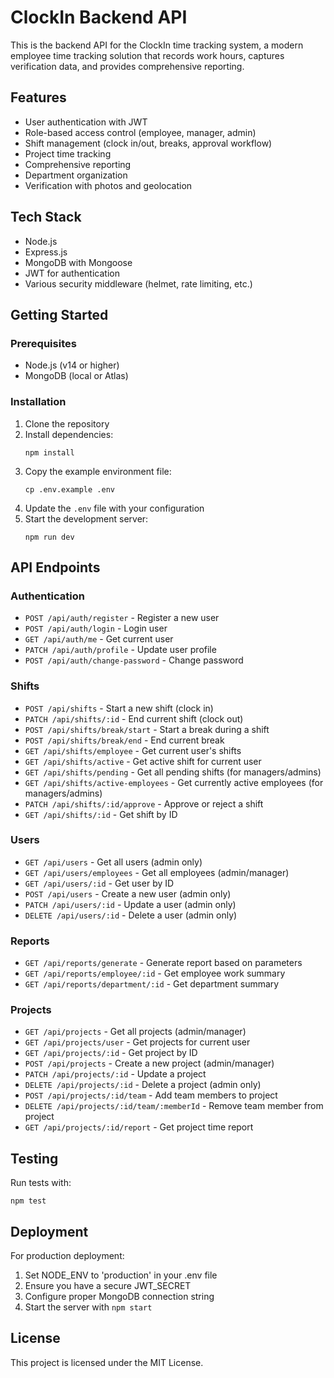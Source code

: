 # ClockIn Backend API

This is the backend API for the ClockIn time tracking system, a modern employee time tracking solution that records work hours, captures verification data, and provides comprehensive reporting.

## Features

- User authentication with JWT
- Role-based access control (employee, manager, admin)
- Shift management (clock in/out, breaks, approval workflow)
- Project time tracking
- Comprehensive reporting
- Department organization
- Verification with photos and geolocation

## Tech Stack

- Node.js
- Express.js
- MongoDB with Mongoose
- JWT for authentication
- Various security middleware (helmet, rate limiting, etc.)

## Getting Started

### Prerequisites

- Node.js (v14 or higher)
- MongoDB (local or Atlas)

### Installation

1. Clone the repository
2. Install dependencies:
   ```
   npm install
   ```
3. Copy the example environment file:
   ```
   cp .env.example .env
   ```
4. Update the `.env` file with your configuration
5. Start the development server:
   ```
   npm run dev
   ```

## API Endpoints

### Authentication
- `POST /api/auth/register` - Register a new user
- `POST /api/auth/login` - Login user
- `GET /api/auth/me` - Get current user
- `PATCH /api/auth/profile` - Update user profile
- `POST /api/auth/change-password` - Change password

### Shifts
- `POST /api/shifts` - Start a new shift (clock in)
- `PATCH /api/shifts/:id` - End current shift (clock out)
- `POST /api/shifts/break/start` - Start a break during a shift
- `POST /api/shifts/break/end` - End current break
- `GET /api/shifts/employee` - Get current user's shifts
- `GET /api/shifts/active` - Get active shift for current user
- `GET /api/shifts/pending` - Get all pending shifts (for managers/admins)
- `GET /api/shifts/active-employees` - Get currently active employees (for managers/admins)
- `PATCH /api/shifts/:id/approve` - Approve or reject a shift
- `GET /api/shifts/:id` - Get shift by ID

### Users
- `GET /api/users` - Get all users (admin only)
- `GET /api/users/employees` - Get all employees (admin/manager)
- `GET /api/users/:id` - Get user by ID
- `POST /api/users` - Create a new user (admin only)
- `PATCH /api/users/:id` - Update a user (admin only)
- `DELETE /api/users/:id` - Delete a user (admin only)

### Reports
- `GET /api/reports/generate` - Generate report based on parameters
- `GET /api/reports/employee/:id` - Get employee work summary
- `GET /api/reports/department/:id` - Get department summary

### Projects
- `GET /api/projects` - Get all projects (admin/manager)
- `GET /api/projects/user` - Get projects for current user
- `GET /api/projects/:id` - Get project by ID
- `POST /api/projects` - Create a new project (admin/manager)
- `PATCH /api/projects/:id` - Update a project
- `DELETE /api/projects/:id` - Delete a project (admin only)
- `POST /api/projects/:id/team` - Add team members to project
- `DELETE /api/projects/:id/team/:memberId` - Remove team member from project
- `GET /api/projects/:id/report` - Get project time report

## Testing

Run tests with:
```
npm test
```

## Deployment

For production deployment:
1. Set NODE_ENV to 'production' in your .env file
2. Ensure you have a secure JWT_SECRET
3. Configure proper MongoDB connection string
4. Start the server with `npm start`

## License

This project is licensed under the MIT License.